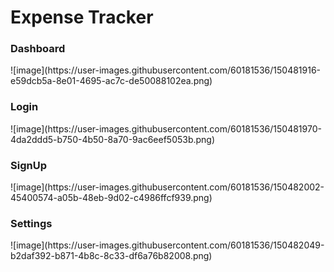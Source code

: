 <h1>Expense Tracker</h1>

<h3>Dashboard</h3>
![image](https://user-images.githubusercontent.com/60181536/150481916-e59dcb5a-8e01-4695-ac7c-de50088102ea.png)

<h3>Login</h3>
![image](https://user-images.githubusercontent.com/60181536/150481970-4da2ddd5-b750-4b50-8a70-9ac6eef5053b.png)

<h3>SignUp</h3>
![image](https://user-images.githubusercontent.com/60181536/150482002-45400574-a05b-48eb-9d02-c4986ffcf939.png)

<h3>Settings</h3>
![image](https://user-images.githubusercontent.com/60181536/150482049-b2daf392-b871-4b8c-8c33-df6a76b82008.png)
